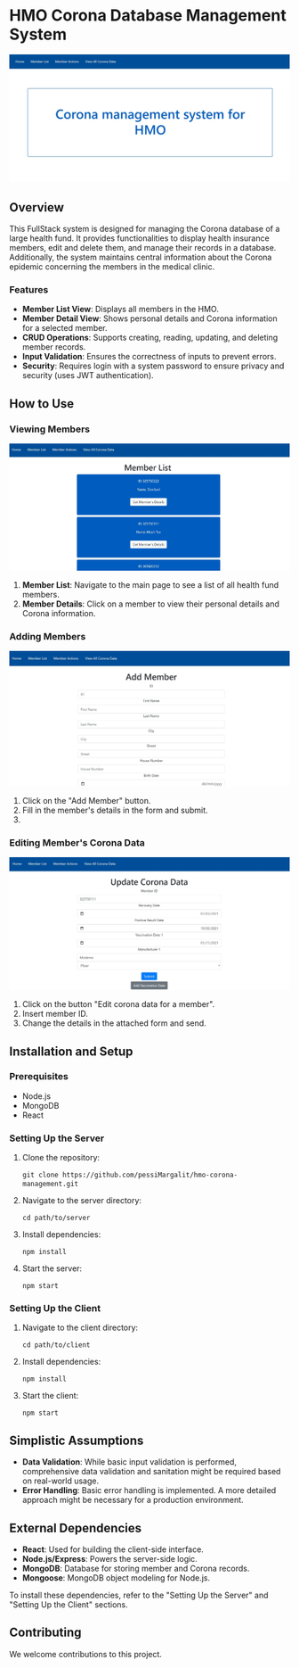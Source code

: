
# HMO Corona Database Management System

![Member List](https://github.com/pessiMargalit/hmo-corona-management/blob/main/Screenshots/homePage.JPG)
## Overview

This FullStack system is designed for managing the Corona database of a large health fund. It provides functionalities to display health insurance members, edit and delete them, and manage their records in a database. Additionally, the system maintains central information about the Corona epidemic concerning the members in the medical clinic.

### Features

- **Member List View**: Displays all members in the HMO.
- **Member Detail View**: Shows personal details and Corona information for a selected member.
- **CRUD Operations**: Supports creating, reading, updating, and deleting member records.
- **Input Validation**: Ensures the correctness of inputs to prevent errors.
- **Security**: Requires login with a system password to ensure privacy and security (uses JWT authentication).

## How to Use

### Viewing Members

![Member List](https://github.com/pessiMargalit/hmo-corona-management/blob/main/Screenshots/MemberList.JPG)

1. **Member List**: Navigate to the main page to see a list of all health fund members.
2. **Member Details**: Click on a member to view their personal details and Corona information.

### Adding Members

![Add Member](https://github.com/pessiMargalit/hmo-corona-management/blob/main/Screenshots/AddMember.JPG)

1. Click on the "Add Member" button.
2. Fill in the member's details in the form and submit.
3. 
### Editing Member's Corona Data

![Update Member's Corona Data](https://github.com/pessiMargalit/hmo-corona-management/blob/main/Screenshots/UpdateCoronaData.JPG)

1. Click on the button "Edit corona data for a member".
2. Insert member ID.
2. Change the details in the attached form and send.


## Installation and Setup

### Prerequisites

- Node.js
- MongoDB
- React

### Setting Up the Server

1. Clone the repository:
   ```
   git clone https://github.com/pessiMargalit/hmo-corona-management.git
   ```
2. Navigate to the server directory:
   ```
   cd path/to/server
   ```
3. Install dependencies:
   ```
   npm install
   ```
4. Start the server:
   ```
   npm start
   ```

### Setting Up the Client

1. Navigate to the client directory:
   ```
   cd path/to/client
   ```
2. Install dependencies:
   ```
   npm install
   ```
3. Start the client:
   ```
   npm start
   ```

## Simplistic Assumptions

- **Data Validation**: While basic input validation is performed, comprehensive data validation and sanitation might be required based on real-world usage.
- **Error Handling**: Basic error handling is implemented. A more detailed approach might be necessary for a production environment.

## External Dependencies

- **React**: Used for building the client-side interface.
- **Node.js/Express**: Powers the server-side logic.
- **MongoDB**: Database for storing member and Corona records.
- **Mongoose**: MongoDB object modeling for Node.js.

To install these dependencies, refer to the "Setting Up the Server" and "Setting Up the Client" sections.

## Contributing

We welcome contributions to this project.
